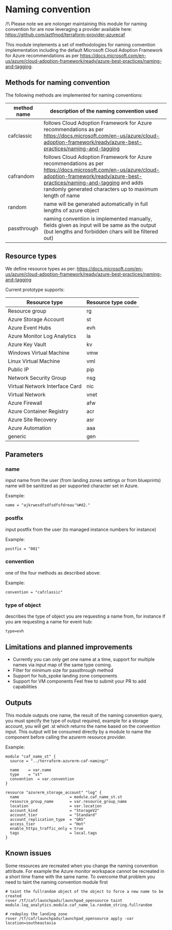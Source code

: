 # Naming convention

/!\ Please note we are nolonger maintaining this module for naming convention for are now leveraging a provider available here: https://github.com/aztfmod/terraform-provider-azurecaf

This module implements a set of methodologies for naming convention implementation including the default Microsoft Cloud Adoption Framework for Azure recommendations as per https://docs.microsoft.com/en-us/azure/cloud-adoption-framework/ready/azure-best-practices/naming-and-tagging.

## Methods for naming convention

The following methods are implemented for naming conventions:

| method name | description of the naming convention used |
| -- | -- |
| cafclassic | follows Cloud Adoption Framework for Azure recommendations as per https://docs.microsoft.com/en-us/azure/cloud-adoption-framework/ready/azure-best-practices/naming-and-tagging |
| cafrandom | follows Cloud Adoption Framework for Azure recommendations as per https://docs.microsoft.com/en-us/azure/cloud-adoption-framework/ready/azure-best-practices/naming-and-tagging and adds randomly generated characters up to maximum length of name |
| random | name will be generated automatically in full lengths of azure object |
| passthrough | naming convention is implemented manually, fields given as input will be same as the output (but lengths and forbidden chars will be filtered out) |

## Resource types

We define resource types as per: https://docs.microsoft.com/en-us/azure/cloud-adoption-framework/ready/azure-best-practices/naming-and-tagging 

Current prototype supports:

| Resource type                       | Resource type code  |
| ----------------------------------- | --------------------|
| Resource group                      | rg                  |
| Azure Storage Account               | st                  |
| Azure Event Hubs                    | evh                 |
| Azure Monitor Log Analytics         | la                  |
| Azure Key Vault                     | kv                  |
| Windows Virtual Machine             | vmw                 |
| Linux Virtual Machine               | vml                 |
| Public IP                           | pip                 |
| Network Security Group              | nsg                 |
| Virtual Network Interface Card      | nic                 |
| Virtual Network                     | vnet                |
| Azure Firewall                      | afw                |
| Azure Container Registry            | acr                |
| Azure Site Recovery                 | asr                |
| Azure Automation                    | aaa                |
| generic                             | gen                 |

## Parameters

### name
input name from the user (from landing zones settings or from blueprints)
name will be sanitized as per supported character set in Azure.

Example:

```hcl
name = "ajkrwesdfsdfsdfsfdreau'%#d2."
```

### postfix
input postfix from the user (to managed instance numbers for instance)

Example:
```hcl
postfix = "001"
```

### convention
one of the four methods as described above:

Example:

```hcl
convention = "cafclassic"
```

### type of object
describes the type of object you are requesting a name from, for instance if you are requesting a name for event hub:

```hcl
type=evh
```

## Limitations and planned improvements

- Currently you can only get one name at a time, support for multiple names via input map of the same type coming.
- Filter for minimum size for passthrough method
- Support for hub_spoke landing zone components
- Support for VM components
Feel free to submit your PR to add capabilities

## Outputs

This module outputs one name, the result of the naming convention query, you must specify the type of output required, example for a storage account, you will get
<module>.st which returns the name based on the convention input.
This output will be consumed directly by a module to name the component before calling the azurerm resource provider.

Example:
```hcl
module "caf_name_st" {
  source = "../terraform-azurerm-caf-naming/"
  
  name    = var.name
  type    = "st"
  convention  = var.convention
}

resource "azurerm_storage_account" "log" {
  name                      = module.caf_name_st.st
  resource_group_name       = var.resource_group_name
  location                  = var.location
  account_kind              = "StorageV2"
  account_tier              = "Standard"
  account_replication_type  = "GRS"
  access_tier               = "Hot"
  enable_https_traffic_only = true
  tags                      = local.tags
}
```

## Known issues
Some resources are recreated when you change the naming convention attribute. For example the Azure monitor workspace cannot be recreated in a short time frame with the same name. To overcome that problem you need to taint the naming convention module first

```hcl
# taint the fullrandom object of the object to force a new name to be created
rover /tf/caf/launchpads/launchpad_opensource taint module.log_analytics.module.caf_name_la.random_string.fullrandom

# redeploy the landing zone
rover /tf/caf/launchpads/launchpad_opensource apply -var location=southeastasia

```
